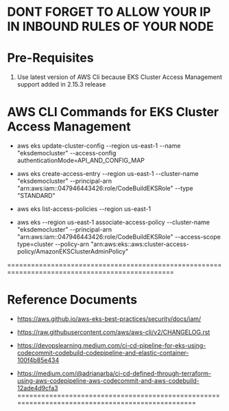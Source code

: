 # DONT FORGET TO ALLOW YOUR IP IN INBOUND RULES OF YOUR NODE

# Pre-Requisites
1. Use latest  version of AWS Cli because EKS Cluster Access Management support added in 2.15.3 release


AWS CLI Commands for EKS Cluster Access Management
================================================================================================
* aws eks update-cluster-config --region us-east-1 --name "eksdemocluster" --access-config authenticationMode=API_AND_CONFIG_MAP

* aws eks create-access-entry --region us-east-1 --cluster-name "eksdemocluster" --principal-arn "arn:aws:iam::047946443426:role/CodeBuildEKSRole" --type "STANDARD"

* aws eks list-access-policies --region us-east-1

* aws eks --region us-east-1 associate-access-policy --cluster-name "eksdemocluster" --principal-arn "arn:aws:iam::047946443426:role/CodeBuildEKSRole" --access-scope type=cluster --policy-arn "arn:aws:eks::aws:cluster-access-policy/AmazonEKSClusterAdminPolicy"

================================================================================================

# Reference Documents
 * https://aws.github.io/aws-eks-best-practices/security/docs/iam/

 * https://raw.githubusercontent.com/aws/aws-cli/v2/CHANGELOG.rst
 
 * https://devopslearning.medium.com/ci-cd-pipeline-for-eks-using-codecommit-codebuild-codepipeline-and-elastic-container-100f4b85e434

 * https://medium.com/@adrianarba/ci-cd-defined-through-terraform-using-aws-codepipeline-aws-codecommit-and-aws-codebuild-12ade4d9cfa3
================================================================================================

